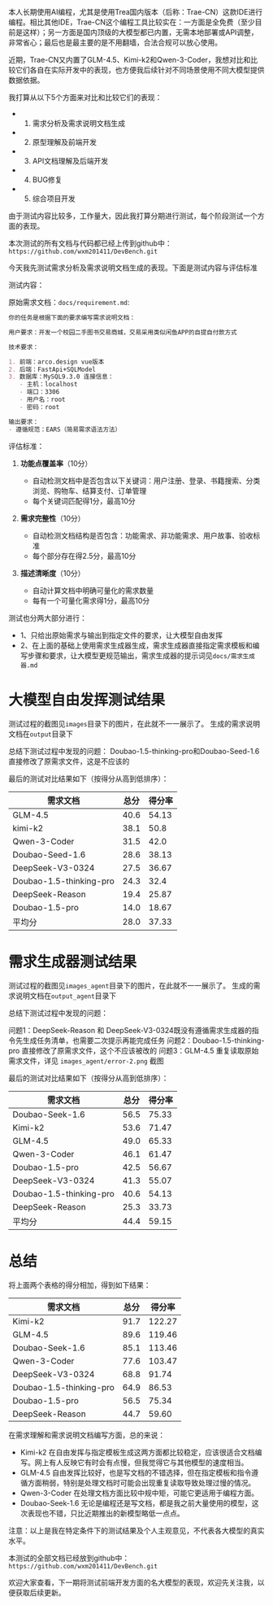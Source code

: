 本人长期使用AI编程，尤其是使用Trea国内版本（后称：Trae-CN）这款IDE进行编程。相比其他IDE，Trae-CN这个编程工具比较实在：一方面是全免费（至少目前是这样）；另一方面是国内顶级的大模型都已内置，无需本地部署或API调整，非常省心；最后也是最主要的是不用翻墙，合法合规可以放心使用。

近期，Trae-CN又内置了GLM-4.5、Kimi-k2和Qwen-3-Coder，我想对比和比较它们各自在实际开发中的表现，也方便我后续针对不同场景使用不同大模型提供数据依据。

我打算从以下5个方面来对比和比较它们的表现：
-  1. 需求分析及需求说明文档生成
-  2. 原型理解及前端开发
-  3. API文档理解及后端开发
-  4. BUG修复
-  5. 综合项目开发

由于测试内容比较多，工作量大，因此我打算分期进行测试，每个阶段测试一个方面的表现。

本次测试的所有文档与代码都已经上传到github中：
`https://github.com/wxm201411/DevBench.git`

今天我先测试需求分析及需求说明文档生成的表现。下面是测试内容与评估标准

测试内容：

原始需求文档：`docs/requirement.md`:

```markdown
你的任务是根据下面的要求编写需求说明文档：

用户要求：开发一个校园二手图书交易商城，交易采用类似闲鱼APP的自提自付款方式

技术要求：

1. 前端：arco.design vue版本
2. 后端：FastApi+SQLModel
3. 数据库：MySQL9.3.0 连接信息：
   - 主机：localhost
   - 端口：3306
   - 用户名：root
   - 密码：root

输出要求：
- 遵循规范：EARS（简易需求语法方法）
```

评估标准：
1. **功能点覆盖率**（10分）
   - 自动检测文档中是否包含以下关键词：用户注册、登录、书籍搜索、分类浏览、购物车、结算支付、订单管理
   - 每个关键词匹配得1分，最高10分

2. **需求完整性**（10分）
   - 自动检测文档结构是否包含：功能需求、非功能需求、用户故事、验收标准
   - 每个部分存在得2.5分，最高10分

3. **描述清晰度**（10分）
   - 自动计算文档中明确可量化的需求数量
   - 每有一个可量化需求得1分，最高10分

测试也分两大部分进行：

 - 1、只给出原始需求与输出到指定文件的要求，让大模型自由发挥
 - 2、在上面的基础上使用需求生成器生成，需求生成器直接指定需求模板和编写步骤和要求，让大模型更规范输出，需求生成器的提示词见`docs/需求生成器.md`

# 大模型自由发挥测试结果

测试过程的截图见`images`目录下的图片，在此就不一一展示了。
生成的需求说明文档在`output`目录下

总结下测试过程中发现的问题：
Doubao-1.5-thinking-pro和Doubao-Seed-1.6直接修改了原需求文件，这是不应该的


最后的测试对比结果如下（按得分从高到低排序）：

| 需求文档 | 总分 | 得分率 |
| --- | --- | --- |
| GLM-4.5 | 40.6 | 54.13 |
| kimi-k2 | 38.1 | 50.8 |
| Qwen-3-Coder | 31.5 | 42.0 |
| Doubao-Seed-1.6 | 28.6 | 38.13 |
| DeepSeek-V3-0324 | 27.5 | 36.67 |
| Doubao-1.5-thinking-pro | 24.3 | 32.4 |
| DeepSeek-Reason | 19.4 | 25.87 |
| Doubao-1.5-pro | 14.0 | 18.67 |
| 平均分 | 28.0 | 37.33 |

# 需求生成器测试结果

测试过程的截图见`images_agent`目录下的图片，在此就不一一展示了。
生成的需求说明文档在`output_agent`目录下

总结下测试过程中发现的问题：

问题1：DeepSeek-Reason 和 DeepSeek-V3-0324既没有遵循需求生成器的指令先生成任务清单，也需要二次提示再能完成任务
问题2：Doubao-1.5-thinking-pro 直接修改了原需求文件，这个不应该被改的
问题3：GLM-4.5 重复读取原始需求文件，详见 `images_agent/error-2.png` 截图

最后的测试对比结果如下（按得分从高到低排序）：

| 需求文档 | 总分 | 得分率 |
| --- | --- | --- |
| Doubao-Seek-1.6 | 56.5 | 75.33 |
| Kimi-k2 | 53.6 | 71.47 |
| GLM-4.5 | 49.0 | 65.33 |
| Qwen-3-Coder | 46.1 | 61.47 |
| Doubao-1.5-pro | 42.5 | 56.67 |
| DeepSeek-V3-0324 | 41.3 | 55.07 |
| Doubao-1.5-thinking-pro | 40.6 | 54.13 |
| DeepSeek-Reason | 25.3 | 33.73 |
| 平均分 | 44.4 | 59.15 |

# 总结

将上面两个表格的得分相加，得到如下结果：

| 需求文档 | 总分 | 得分率 |
| --- | --- | --- |
| Kimi-k2 | 91.7 | 122.27 |
| GLM-4.5 | 89.6 | 119.46 |
| Doubao-Seek-1.6 | 85.1 | 113.46 |
| Qwen-3-Coder | 77.6 | 103.47 |
| DeepSeek-V3-0324 | 68.8 | 91.74 |
| Doubao-1.5-thinking-pro | 64.9 | 86.53 |
| Doubao-1.5-pro | 56.5 | 75.34 |
| DeepSeek-Reason | 44.7 | 59.60 |

在需求理解和需求说明文档编写方面，总的来说：
- Kimi-k2 在自由发挥与指定模板生成这两方面都比较稳定，应该很适合文档编写。网上有人反映它有时会有点慢，但我觉得它与其他模型的速度相当。
- GLM-4.5 自由发挥比较好，也是写文档的不错选择，但在指定模板和指令遵循方面稍弱，特别是处理文档时可能会出现重复读取导致处理过慢的情况。
- Qwen-3-Coder 在处理文档方面比较中规中矩，可能它更适用于编程方面。
- Doubao-Seek-1.6 无论是编程还是写文档，都是我之前大量使用的模型，这次表现也不错，只比近期推出的新模型略低一点点。

注意：以上是我在特定条件下的测试结果及个人主观意见，不代表各大模型的真实水平。

本测试的全部文档已经放到github中：
`https://github.com/wxm201411/DevBench.git`

欢迎大家查看，下一期将测试前端开发方面的名大模型的表现，欢迎先关注我，以便获取后续更新。
